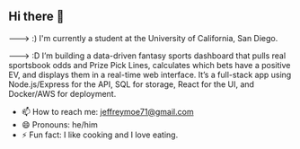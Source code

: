 ## Hi there 👋

---> :) I'm currently a student at the University of California, San Diego.
  
---> :D I’m building a data-driven fantasy sports dashboard that pulls real sportsbook odds and Prize Pick Lines, calculates which bets have a positive EV, and displays them in a real-time web interface. It’s a full-stack app using Node.js/Express for the API, SQL for storage, React for the UI, and Docker/AWS for deployment.

- 📫 How to reach me: jeffreymoe71@gmail.com
- 😄 Pronouns: he/him
- ⚡ Fun fact: I like cooking and I love eating.

